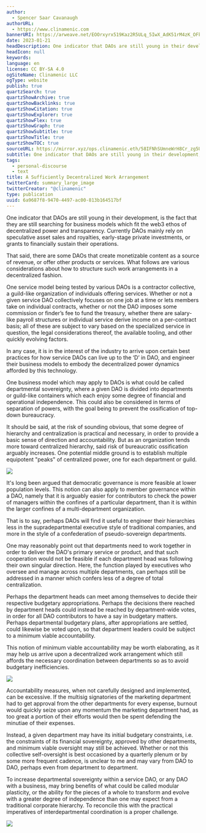 ```yaml
---
author:
  - Spencer Saar Cavanaugh
authorURL:
  - https://www.clinamenic.com
bannerURI: https://arweave.net/EOOrxyrx519Kaz2R5ULq_5IwX_AdK51rM4zK_OFkOqg
date: 2023-01-21
headDescription: One indicator that DAOs are still young in their development, is the fact that they are still searching for business models which fit the web3 ethos of decentralized power and transparency.
headIcon: null
keywords:
language: en
license: CC BY-SA 4.0
ogSiteName: Clinamenic LLC
ogType: website
publish: true
quartzSearch: true
quartzShowArchive: true
quartzShowBacklinks: true
quartzShowCitation: true
quartzShowExplorer: true
quartzShowFlex: true
quartzShowGraph: true
quartzShowSubtitle: true
quartzShowTitle: true
quartzShowTOC: true
sourceURL: https://mirror.xyz/ops.clinamenic.eth/58IFNhSUmneWrH8Cr_zg5U09U2muI2FxQ-HtuCCv9Fw
subtitle: One indicator that DAOs are still young in their development, is the fact that they are still searching for business models which fit the web3 ethos of decentralized power and transparency.
tags:
  - personal-discourse
  - text
title: A Sufficiently Decentralized Work Arrangement
twitterCard: summary_large_image
twitterCreator: "@clinamenic"
type: publication
uuid: 6a9687f8-9470-4497-ac00-813b164517bf
---
```


One indicator that DAOs are still young in their development, is the fact that they are still searching for business models which fit the web3 ethos of decentralized power and transparency. Currently DAOs mainly rely on speculative asset sales and royalties, early-stage private investments, or grants to financially sustain their operations.

That said, there are some DAOs that create monetizable content as a source of revenue, or offer other products or services. What follows are various considerations about how to structure such work arrangements in a decentralized fashion.

One service model being tested by various DAOs is a contractor collective, a guild-like organization of individuals offering services. Whether or not a given service DAO collectively focuses on one job at a time or lets members take on individual contracts, whether or not the DAO imposes some commission or finder’s fee to fund the treasury, whether there are salary-like payroll structures or individual service derive income on a per-contract basis; all of these are subject to vary based on the specialized service in question, the legal considerations thereof, the available tooling, and other quickly evolving factors.

In any case, it is in the interest of the industry to arrive upon certain best practices for how service DAOs can live up to the ‘D’ in DAO, and engineer their business models to embody the decentralized power dynamics afforded by this technology.

One business model which may apply to DAOs is what could be called departmental sovereignty, where a given DAO is divided into departments or guild-like containers which each enjoy some degree of financial and operational independence. This could also be considered in terms of separation of powers, with the goal being to prevent the ossification of top-down bureaucracy.

It should be said, at the risk of sounding obvious, that some degree of hierarchy and centralization is practical and necessary, in order to provide a basic sense of direction and accountability. But as an organization tends more toward centralized hierarchy, said risk of bureaucratic ossification arguably increases. One potential middle ground is to establish multiple equipotent "peaks" of centralized power, one for each department or guild.

![](https://images.mirror-media.xyz/publication-images/BO5lwDo0EtY22yuVf2OQJ.png)

It's long been argued that democratic governance is more feasible at lower population levels. This notion can also apply to member governance within a DAO, namely that it is arguably easier for contributors to check the power of managers within the confines of a particular department, than it is within the larger confines of a multi-department organization.

That is to say, perhaps DAOs will find it useful to engineer their hierarchies less in the supradepartmental executive style of traditional companies, and more in the style of a confederation of pseudo-sovereign departments.

One may reasonably point out that departments need to work together in order to deliver the DAO's primary service or product, and that such cooperation would not be feasible if each department head was following their own singular direction. Here, the function played by executives who oversee and manage across multiple departments, can perhaps still be addressed in a manner which confers less of a degree of total centralization.

Perhaps the department heads can meet among themselves to decide their respective budgetary appropriations. Perhaps the decisions there reached by department heads could instead be reached by department-wide votes, in order for all DAO contributors to have a say in budgetary matters. Perhaps departmental budgetary plans, after appropriations are settled, could likewise be voted upon, so that department leaders could be subject to a minimum viable accountability.

This notion of minimum viable accountability may be worth elaborating, as it may help us arrive upon a decentralized work arrangement which still affords the necessary coordination between departments so as to avoid budgetary inefficiencies.

![](https://images.mirror-media.xyz/publication-images/fB2SGDxcSdfT9MjskpW6L.png)

Accountability measures, when not carefully designed and implemented, can be excessive. If the multisig signatories of the marketing department had to get approval from the other departments for every expense, burnout would quickly seize upon any momentum the marketing department had, as too great a portion of their efforts would then be spent defending the minutiae of their expenses.

Instead, a given department may have its initial budgetary constraints, i.e. the constraints of its financial sovereignty, approved by other departments, and minimum viable oversight may still be achieved. Whether or not this collective self-oversight is best occasioned by a quarterly plenum or by some more frequent cadence, is unclear to me and may vary from DAO to DAO, perhaps even from department to department.

To increase departmental sovereignty within a service DAO, or any DAO with a business, may bring benefits of what could be called modular plasticity, or the ability for the pieces of a whole to transform and evolve with a greater degree of independence than one may expect from a traditional corporate hierarchy. To reconcile this with the practical imperatives of interdepartmental coordination is a proper challenge.

![](https://images.mirror-media.xyz/publication-images/Y4y06rbZgfDJxMeuex2df.png)
